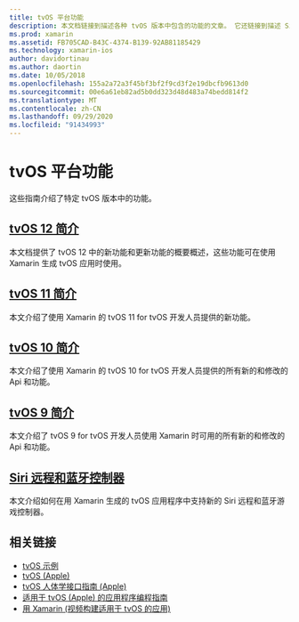 ```yaml
---
title: tvOS 平台功能
description: 本文档链接到描述各种 tvOS 版本中包含的功能的文章。 它还链接到描述 Siri 远程和蓝牙控制器的文档。
ms.prod: xamarin
ms.assetid: FB705CAD-B43C-4374-B139-92AB81185429
ms.technology: xamarin-ios
author: davidortinau
ms.author: daortin
ms.date: 10/05/2018
ms.openlocfilehash: 155a2a72a3f45bf3bf2f9cd3f2e19dbcfb9613d0
ms.sourcegitcommit: 00e6a61eb82ad5b0dd323d48d483a74bedd814f2
ms.translationtype: MT
ms.contentlocale: zh-CN
ms.lasthandoff: 09/29/2020
ms.locfileid: "91434993"
---
```

# <a name="tvos-platform-features"></a>tvOS 平台功能

这些指南介绍了特定 tvOS 版本中的功能。

## <a name="introduction-to-tvos-12"></a>[tvOS 12 简介](~/ios/tvos/platform/introduction-to-tvos12/index.md)

本文档提供了 tvOS 12 中的新功能和更新功能的概要概述，这些功能可在使用 Xamarin 生成 tvOS 应用时使用。

## <a name="introduction-to-tvos-11"></a>[tvOS 11 简介](~/ios/tvos/platform/introduction-to-tvos11.md)

本文介绍了使用 Xamarin 的 tvOS 11 for tvOS 开发人员提供的新功能。

## <a name="introduction-to-tvos-10"></a>[tvOS 10 简介](~/ios/tvos/platform/introduction-to-tvos10/index.md)

本文介绍了使用 Xamarin 的 tvOS 10 for tvOS 开发人员提供的所有新的和修改的 Api 和功能。

## <a name="introduction-to-tvos-9"></a>[tvOS 9 简介](~/ios/tvos/platform/tvos9.md)

本文介绍了 tvOS 9 for tvOS 开发人员使用 Xamarin 时可用的所有新的和修改的 Api 和功能。

## <a name="siri-remote-and-bluetooth-controllers"></a>[Siri 远程和蓝牙控制器](~/ios/tvos/platform/remote-bluetooth.md)

本文介绍如何在用 Xamarin 生成的 tvOS 应用程序中支持新的 Siri 远程和蓝牙游戏控制器。

## <a name="related-links"></a>相关链接

- [tvOS 示例](/samples/browse/?products=xamarin&term=Xamarin.iOS%2btvOS)
- [tvOS (Apple) ](https://developer.apple.com/tvos/)
- [tvOS 人体学接口指南 (Apple) ](https://developer.apple.com/tvos/human-interface-guidelines/)
- [适用于 tvOS (Apple) 的应用程序编程指南 ](https://developer.apple.com/library/prerelease/tvos/documentation/General/Conceptual/AppleTV_PG/)
- [用 Xamarin (视频构建适用于 tvOS 的应用) ](https://university.xamarin.com/lightninglectures/tvos-with-xamarin)